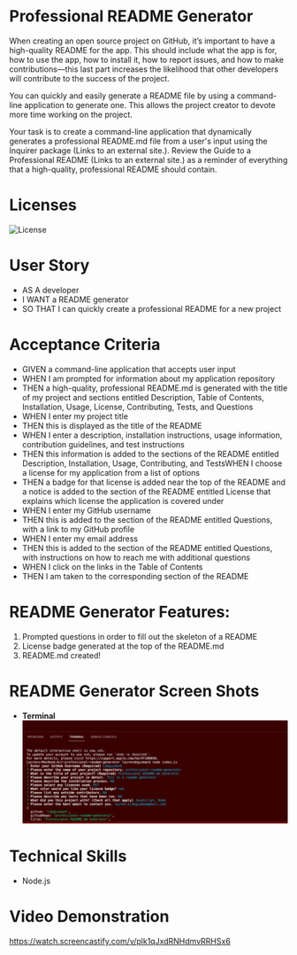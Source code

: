 # Professional README Generator

When creating an open source project on GitHub, it’s important to have a high-quality README for the app. This should include what the app is for, how to use the app, how to install it, how to report issues, and how to make contributions—this last part increases the likelihood that other developers will contribute to the success of the project.

You can quickly and easily generate a README file by using a command-line application to generate one. This allows the project creator to devote more time working on the project.

Your task is to create a command-line application that dynamically generates a professional README.md file from a user's input using the Inquirer package (Links to an external site.). Review the Guide to a Professional README (Links to an external site.) as a reminder of everything that a high-quality, professional README should contain.

# Licenses

![License](https://img.shields.io/badge/License-MIT-blue)

# User Story

- AS A developer
- I WANT a README generator
- SO THAT I can quickly create a professional README for a new project

# Acceptance Criteria

- GIVEN a command-line application that accepts user input
- WHEN I am prompted for information about my application repository
- THEN a high-quality, professional README.md is generated with the title of my project and sections entitled Description, Table of Contents, Installation, Usage, License, Contributing, Tests, and Questions
- WHEN I enter my project title
- THEN this is displayed as the title of the README
- WHEN I enter a description, installation instructions, usage information, contribution guidelines, and test instructions
- THEN this information is added to the sections of the README entitled Description, Installation, Usage, Contributing, and TestsWHEN I choose a license for my application from a list of options
- THEN a badge for that license is added near the top of the README and a notice is added to the section of the README entitled License that explains which license the application is covered under
- WHEN I enter my GitHub username
- THEN this is added to the section of the README entitled Questions, with a link to my GitHub profile
- WHEN I enter my email address
- THEN this is added to the section of the README entitled Questions, with instructions on how to reach me with additional questions
- WHEN I click on the links in the Table of Contents
- THEN I am taken to the corresponding section of the README

# README Generator Features:

1. Prompted questions in order to fill out the skeleton of a README
2. License badge generated at the top of the README.md
3. README.md created!

# README Generator Screen Shots

- **Terminal**
  ![Terminal Prompts](https://github.com/Ldeguzman9/professional-readme-generator/blob/main/assets/images/terminal.png?raw=true)

# Technical Skills

- Node.js

# Video Demonstration

https://watch.screencastify.com/v/plk1qJxdRNHdmvRRHSx6
